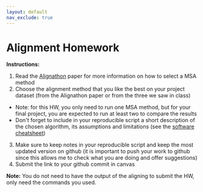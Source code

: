 ```yaml
---
layout: default
nav_exclude: true
---
```


# Alignment Homework

**Instructions:**

1. Read the [Alignathon](https://genome.cshlp.org/content/24/12/2077) paper for more information on how to select a MSA method
2. Choose the alignment method that you like the best on your project dataset (from the Alignathon paper or from the three we saw in class)
  - Note: for this HW, you only need to run one MSA method, but for your final project, you are expected to run at least two to compare the results
  - Don't forget to include in your reproducible script a short description of the chosen algorithm, its assumptions and limitations (see the [software cheatsheet](https://github.com/crsl4/phylogenetics-class/blob/master/exercises/software-cheatsheet.md))
3. Make sure to keep notes in your reproducible script and keep the most updated version on github (it is important to push your work to github since this allows me to check what you are doing and offer suggestions)
4. Submit the link to your github commit in canvas

**Note:** You do not need to have the output of the aligning to submit the HW, only need the commands you used.

